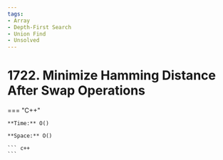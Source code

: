 ```yaml
---
tags:
- Array
- Depth-First Search
- Union Find
- Unsolved
---
```



# 1722. Minimize Hamming Distance After Swap Operations

=== "C++"

    **Time:** O()

    **Space:** O()

    ``` c++
    ```